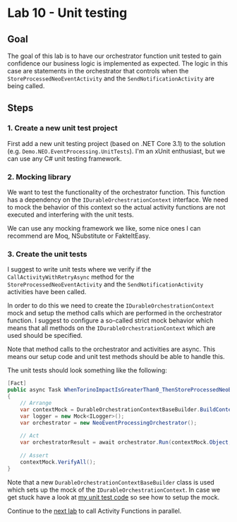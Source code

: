 # Lab 10 -  Unit testing

## Goal

The goal of this lab is to have our orchestrator function unit tested to gain confidence our business logic is implemented as expected. The logic in this case are statements in the orchestrator that controls when the `StoreProcessedNeoEventActivity` and the `SendNotificationActivity` are being called.

## Steps

### 1. Create a new unit test project

First add a new unit testing project (based on .NET Core 3.1) to the solution (e.g. `Demo.NEO.EventProcessing.UnitTests`). I'm an xUnit enthusiast, but we can use any C# unit testing framework.

### 2. Mocking library

We want to test the functionality of the orchestrator function. This function has a dependency on the `IDurableOrchestrationContext` interface. We need to mock the behavior of this context so the actual activity functions are not executed and interfering with the unit tests.

We can use any mocking framework we like, some nice ones I can recommend are Moq, NSubstitute or FakteItEasy.

### 3. Create the unit tests

I suggest to write unit tests where we verify if the `CallActivityWithRetryAsync` method for the `StoreProcessedNeoEventActivity` and the `SendNotificationActivity` activities have been called.

In order to do this we need to create the `IDurableOrchestrationContext` mock and setup the method calls which are performed in the orchestrator function. I suggest to configure a so-called strict mock behavior which means that all methods on the `IDurableOrchestrationContext` which are used should be specified.

Note that method calls to the orchestrator and activities are async. This means our setup code and unit test methods should be able to handle this.

The unit tests should look something like the following: 

```csharp
[Fact]
public async Task WhenTorinoImpactIsGreaterThan0_ThenStoreProcessedNeoEventActivityShouldBeCalled()
{
    // Arrange
    var contextMock = DurableOrchestrationContextBaseBuilder.BuildContextWithSpecificTorinoImpactGreaterThan0();
    var logger = new Mock<ILogger>();
    var orchestrator = new NeoEventProcessingOrchestrator();
    
    // Act
    var orchestratorResult = await orchestrator.Run(contextMock.Object, logger.Object);
    
    // Assert
    contextMock.VerifyAll();
}
```

Note that a new `DurableOrchestrationContextBaseBuilder` class is used which sets up the mock of the `IDurableOrchestrationContext`. In case we get stuck have a look at [my unit test code](../src/Demo.NEO.EventProcessing.UnitTests/TestBuilders/DurableOrchestrationContextBaseBuilder.cs) so see how to setup the mock.

Continue to the [next lab](11_fan-out-in.md) to call Activity Functions in parallel.
